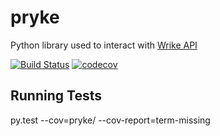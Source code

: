 # pryke
Python library used to interact with [Wrike API](https://developers.wrike.com/documentation/api/overview)

[![Build Status](https://travis-ci.org/wikkiewikkie/pryke.svg?branch=master)](https://travis-ci.org/wikkiewikkie/pryke) [![codecov](https://codecov.io/gh/wikkiewikkie/pryke/branch/master/graph/badge.svg)](https://codecov.io/gh/wikkiewikkie/pryke)

## Running Tests

py.test --cov=pryke/ --cov-report=term-missing
